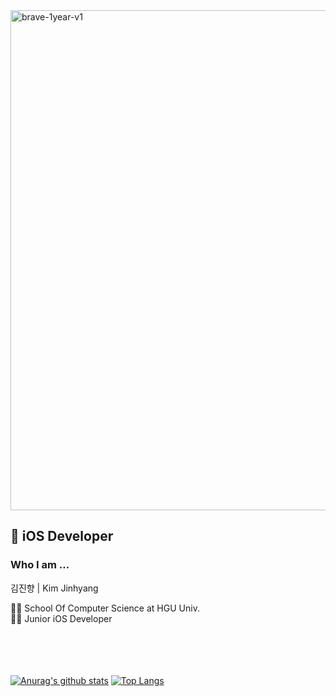 <img width="800" alt="brave-1year-v1" src="https://user-images.githubusercontent.com/46002818/129906978-6228dc1f-b9bf-4cb5-9588-5f9a29f7a21e.png">


  
  
## 🍎 iOS Developer 

### Who I am ...

김진향 | Kim Jinhyang

👩‍🎓 School Of Computer Science at HGU Univ.  
👩‍💻 Junior iOS Developer
<br/>  
<br/>  
<br/>  

[![Anurag's github stats](https://github-readme-stats.vercel.app/api?username=TheSongOfSongs&hide=contribs)](https://github.com/anuraghazra/github-readme-stats)  [![Top Langs](https://github-readme-stats.vercel.app/api/top-langs/?username=TheSongOfSongs&layout=compact)](https://github.com/anuraghazra/github-readme-stats)



